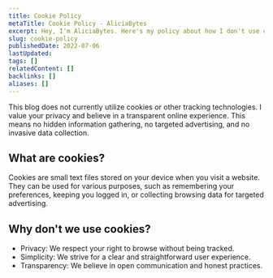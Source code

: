 ```yaml
---
title: Cookie Policy
metaTitle: Cookie Policy - AliciaBytes
excerpt: Hey, I'm AliciaBytes. Here's my policy about how I don't use cookis to track you.
slug: cookie-policy
publishedDate: 2022-07-06
lastUpdated:
tags: []
relatedContent: []
backlinks: []
aliases: []
---
```


This blog does not currently utilize cookies or other tracking technologies. I value your privacy and believe in a transparent online experience. This means no hidden information gathering, no targeted advertising, and no invasive data collection.

## What are cookies?

Cookies are small text files stored on your device when you visit a website. They can be used for various purposes, such as remembering your preferences, keeping you logged in, or collecting browsing data for targeted advertising.

## Why don't we use cookies?

- Privacy: We respect your right to browse without being tracked.
- Simplicity: We strive for a clear and straightforward user experience.
- Transparency: We believe in open communication and honest practices.
